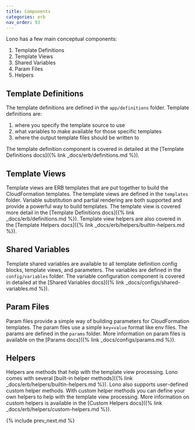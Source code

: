 ```yaml
---
title: Components
categories: erb
nav_order: 93
---
```


Lono has a few main conceptual components:

1. Template Definitions
2. Template Views
3. Shared Variables
4. Param Files
5. Helpers

## Template Definitions

The template definitions are defined in the `app/definitions` folder.  Template definitions are:

1. where you specify the template source to use
2. what variables to make available for those specific templates
3. where the output template files should be written to

The template definition component is covered in detailed at the [Template Definitions docs]({% link _docs/erb/definitions.md %}).

## Template Views

Template views are ERB templates that are put together to build the CloudFormation templates. The template views are defined in the `templates` folder.  Variable substitution and partial rendering are both supported and provide a powerful way to build templates.  The template view is covered more detail in the [Template Definitions docs]({% link _docs/erb/definitions.md %}).  Template view helpers are also covered in the [Template Helpers docs]({% link _docs/erb/helpers/builtin-helpers.md %}).

## Shared Variables

Template shared variables are available to all template definition config blocks, template views, and parameters.  The variables are defined in the `config/variables` folder.  The variable configuration component is covered in detailed at the [Shared Variables docs]({% link _docs/configs/shared-variables.md %}).

## Param Files

Param files provide a simple way of building parameters for CloudFormation templates. The param files use a simple `key=value` format like env files. The params are defined in the `params` folder.  More information on param files is available on the [Params docs]({% link _docs/configs/params.md %}).

## Helpers

Helpers are methods that help with the template view processing. Lono comes with several [built-in helper methods]({% link _docs/erb/helpers/builtin-helpers.md %}).  Lono also supports user-defined custom helper methods. With custom helper methods you can define your own helpers to help with the template view processing. More information on custom helpers is available in the [Custom Helpers docs]({% link _docs/erb/helpers/custom-helpers.md %}).

{% include prev_next.md %}
